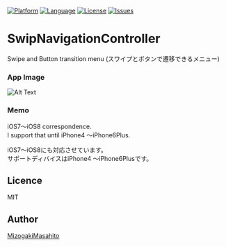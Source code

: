 [![Platform](http://img.shields.io/badge/platform-ios-blue.svg?style=flat
)](https://developer.apple.com/iphone/index.action)
[![Language](http://img.shields.io/badge/language-Objective-C-brightgreen.svg?style=flat
)](https://developer.apple.com/Objective-C)
[![License](http://img.shields.io/badge/license-MIT-lightgrey.svg?style=flat
)](http://mit-license.org)
[![Issues](https://img.shields.io/github/issues/MMasahito/SwipNavigationController.svg?style=flat
)](https://github.com/MMasahito/SwipNavigationController/issues?state=open)
# SwipNavigationController
Swipe and Button transition menu
(スワイプとボタンで遷移できるメニュー)

### App Image ###
![Alt Text](https://github.com/MMasahito/SwipViewControllers/blob/master/image.gif)  

### Memo ###
iOS7〜iOS8 correspondence.  
I support that until iPhone4 〜iPhone6Plus.  

iOS7〜iOS8にも対応させています。  
サポートディバイスはiPhone4 〜iPhone6Plusです。

## Licence

MIT

## Author

[MizogakiMasahito](https://github.com/MMasahito)
